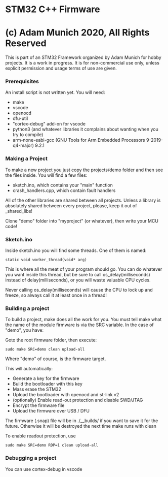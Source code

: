 # STM32 C++ Firmware
# (c) Adam Munich 2020, All Rights Reserved

This is part of an STM32 Framework organized by Adam Munich for hobby projects. 
It is a work in progress. It is for non-commercial use only, unless explicit 
permission and usage terms of use are given.

### Prerequisites

An install script is not written yet. You will need:

- make
- vscode
- openocd
- dfu-util
- "cortex-debug" add-on for vscode
- python3 (and whatever libraries it complains about wanting when you try to compile)
- arm-none-eabi-gcc (GNU Tools for Arm Embedded Processors 9-2019-q4-major) 9.2.1

### Making a Project

To make a new project  you just copy the projects/demo folder and then see the files 
inside. You will find a few files:

- sketch.ino, which contains your "main" function
- crash_handlers.cpp, which contain fault handlers

All of the other libraries are shared between all projects. Unless a library is 
absolutely shared between every project, please, keep it out of _shared_libs!

Clone "demo" folder into "myproject" (or whatever), then write your MCU code!


### Sketch.ino

Inside sketch.ino you will find some threads. One of them is named:
    
    static void worker_thread(void* arg)
    
This is where all the meat of your program should go. You can do whatever
you want inside this thread, but be sure to call os_delay(milliseconds) instead
of delay(milliseconds), or you will waste valuable CPU cycles. 

Never calling os_delay(milliseconds) will cause the CPU to lock up and freeze, 
so always call it at least once in a thread!


### Building a project

To build a project, make does all the work for you. You must tell make
what the name of the module firmware is via the SRC variable. In the case of
"demo", you have:

Goto the root firmware folder, then execute:

    sudo make SRC=demo clean upload-all

Where "demo" of course, is the firmware target.

This will automatically: 

- Generate a key for the firmware
- Build the bootloader with this key
- Mass erase the STM32
- Upload the bootloader with openocd and st-link v2
- (optionally) Enable read-out protection and disable SWD/JTAG
- Encrypt the firmware file
- Upload the firmware over USB / DFU 

The firmware (.snap) file will be in ./__builds/<project> if you want 
to save it for the future. Otherwise it will be destroyed the next time 
make runs with clean

To enable readout protection, use

    sudo make SRC=demo RDP=1 clean upload-all


### Debugging a project

You can use cortex-debug in vscode